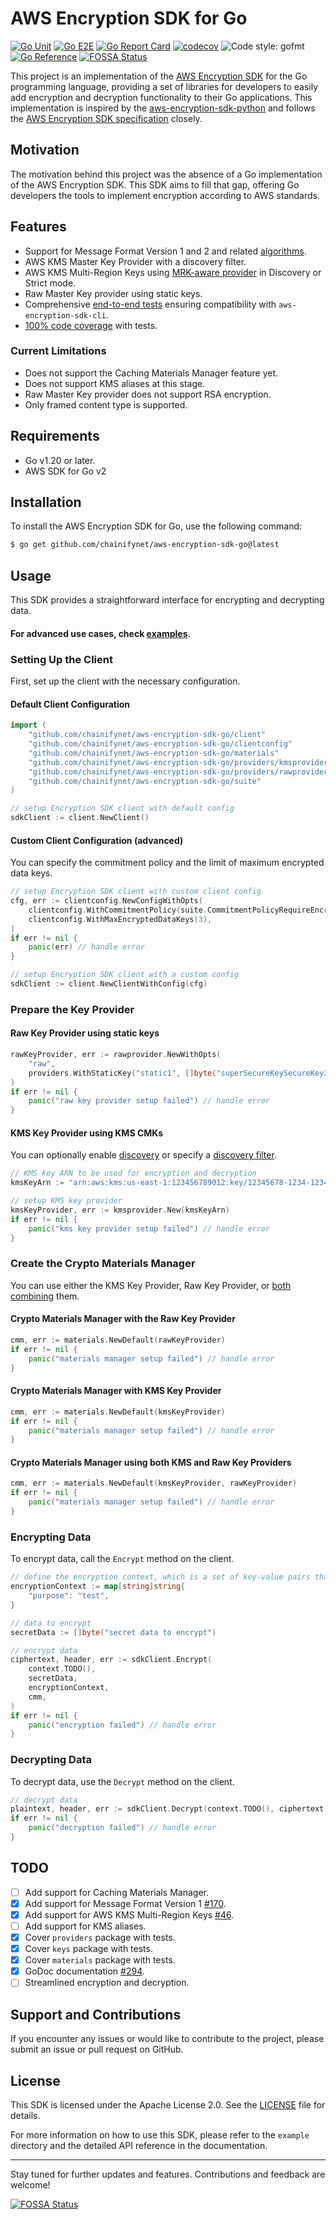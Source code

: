 # AWS Encryption SDK for Go

[![Go Unit](https://github.com/chainifynet/aws-encryption-sdk-go/actions/workflows/go-unit.yml/badge.svg?branch=main)](https://github.com/chainifynet/aws-encryption-sdk-go/actions/workflows/go-unit.yml)
[![Go E2E](https://github.com/chainifynet/aws-encryption-sdk-go/actions/workflows/go-e2e.yml/badge.svg?branch=main)](https://github.com/chainifynet/aws-encryption-sdk-go/actions/workflows/go-e2e.yml)
[![Go Report Card](https://goreportcard.com/badge/github.com/chainifynet/aws-encryption-sdk-go)](https://goreportcard.com/report/github.com/chainifynet/aws-encryption-sdk-go)
[![codecov](https://codecov.io/gh/chainifynet/aws-encryption-sdk-go/graph/badge.svg?token=YPZT7IOJMM)](https://codecov.io/gh/chainifynet/aws-encryption-sdk-go)
![Code style: gofmt](https://img.shields.io/badge/code_style-gofmt-00ADD8.svg)
[![Go Reference](https://pkg.go.dev/badge/github.com/chainifynet/aws-encryption-sdk-go.svg)](https://pkg.go.dev/github.com/chainifynet/aws-encryption-sdk-go)
[![FOSSA Status](https://app.fossa.com/api/projects/git%2Bgithub.com%2Fchainifynet%2Faws-encryption-sdk-go.svg?type=shield)](https://app.fossa.com/projects/git%2Bgithub.com%2Fchainifynet%2Faws-encryption-sdk-go?ref=badge_shield)

This project is an implementation of the [AWS Encryption SDK](https://docs.aws.amazon.com/encryption-sdk/latest/developer-guide/reference.html) for the Go programming language, providing a set of libraries for developers to easily add encryption and decryption functionality to their Go applications. This implementation is inspired by the [aws-encryption-sdk-python](https://github.com/aws/aws-encryption-sdk-python) and follows the [AWS Encryption SDK specification](https://github.com/awslabs/aws-encryption-sdk-specification/tree/c35fbd91b28303d69813119088c44b5006395eb4) closely.

## Motivation

The motivation behind this project was the absence of a Go implementation of the AWS Encryption SDK.
This SDK aims to fill that gap, offering Go developers the tools to implement encryption according to AWS standards.

## Features

- Support for Message Format Version 1 and 2 and related [algorithms](https://docs.aws.amazon.com/encryption-sdk/latest/developer-guide/algorithms-reference.html).
- AWS KMS Master Key Provider with a discovery filter.
- AWS KMS Multi-Region Keys using [MRK-aware provider](example/mrkAwareKmsProvider) in Discovery or Strict mode.
- Raw Master Key provider using static keys.
- Comprehensive [end-to-end tests](test/e2e/enc_dec_test.go) ensuring compatibility with `aws-encryption-sdk-cli`.
- [100% code coverage](https://codecov.io/gh/chainifynet/aws-encryption-sdk-go) with tests.

### Current Limitations

- Does not support the Caching Materials Manager feature yet.
- Does not support KMS aliases at this stage.
- Raw Master Key provider does not support RSA encryption.
- Only framed content type is supported.

## Requirements

- Go v1.20 or later.
- AWS SDK for Go v2

## Installation

To install the AWS Encryption SDK for Go, use the following command:

```bash
$ go get github.com/chainifynet/aws-encryption-sdk-go@latest
```

## Usage

This SDK provides a straightforward interface for encrypting and decrypting data.

#### For advanced use cases, check [examples](example).

### Setting Up the Client

First, set up the client with the necessary configuration.

#### Default Client Configuration

```go
import (
	"github.com/chainifynet/aws-encryption-sdk-go/client"
	"github.com/chainifynet/aws-encryption-sdk-go/clientconfig"
	"github.com/chainifynet/aws-encryption-sdk-go/materials"
	"github.com/chainifynet/aws-encryption-sdk-go/providers/kmsprovider"
	"github.com/chainifynet/aws-encryption-sdk-go/providers/rawprovider"
	"github.com/chainifynet/aws-encryption-sdk-go/suite"
)

// setup Encryption SDK client with default config
sdkClient := client.NewClient()
```

#### Custom Client Configuration (advanced)

You can specify the commitment policy and the limit of maximum encrypted data keys.

```go
// setup Encryption SDK client with custom client config
cfg, err := clientconfig.NewConfigWithOpts(
	clientconfig.WithCommitmentPolicy(suite.CommitmentPolicyRequireEncryptRequireDecrypt),
	clientconfig.WithMaxEncryptedDataKeys(3),
)
if err != nil {
	panic(err) // handle error
}

// setup Encryption SDK client with a custom config
sdkClient := client.NewClientWithConfig(cfg)
```

### Prepare the Key Provider

#### Raw Key Provider using static keys

```go
rawKeyProvider, err := rawprovider.NewWithOpts(
	"raw",
	providers.WithStaticKey("static1", []byte("superSecureKeySecureKey32bytes32")),
)
if err != nil {
	panic("raw key provider setup failed") // handle error
}
```

#### KMS Key Provider using KMS CMKs

You can optionally enable [discovery](example/discoveryKmsProvider) or specify a [discovery filter](example/discoveryFilterKmsProvider).

```go
// KMS key ARN to be used for encryption and decryption
kmsKeyArn := "arn:aws:kms:us-east-1:123456789012:key/12345678-1234-1234-1234-123456789012"

// setup KMS key provider
kmsKeyProvider, err := kmsprovider.New(kmsKeyArn)
if err != nil {
	panic("kms key provider setup failed") // handle error
}
```

### Create the Crypto Materials Manager

You can use either the KMS Key Provider, Raw Key Provider, or [both combining](example/multipleKeyProvider) them.

#### Crypto Materials Manager with the Raw Key Provider

```go
cmm, err := materials.NewDefault(rawKeyProvider)
if err != nil {
	panic("materials manager setup failed") // handle error
}
```

#### Crypto Materials Manager with KMS Key Provider

```go
cmm, err := materials.NewDefault(kmsKeyProvider)
if err != nil {
	panic("materials manager setup failed") // handle error
}
```

#### Crypto Materials Manager using both KMS and Raw Key Providers

```go
cmm, err := materials.NewDefault(kmsKeyProvider, rawKeyProvider)
if err != nil {
	panic("materials manager setup failed") // handle error
}
```

### Encrypting Data

To encrypt data, call the `Encrypt` method on the client.

```go
// define the encryption context, which is a set of key-value pairs that represent additional authenticated data
encryptionContext := map[string]string{
	"purpose": "test",
}

// data to encrypt
secretData := []byte("secret data to encrypt")

// encrypt data
ciphertext, header, err := sdkClient.Encrypt(
	context.TODO(),
	secretData,
	encryptionContext,
	cmm,
)
if err != nil {
    panic("encryption failed") // handle error
}
```

### Decrypting Data

To decrypt data, use the `Decrypt` method on the client.

```go
// decrypt data
plaintext, header, err := sdkClient.Decrypt(context.TODO(), ciphertext, cmm)
if err != nil {
	panic("decryption failed") // handle error
}
```

## TODO

- [ ] Add support for Caching Materials Manager.
- [x] Add support for Message Format Version 1 [#170](https://github.com/chainifynet/aws-encryption-sdk-go/pull/170).
- [x] Add support for AWS KMS Multi-Region Keys [#46](https://github.com/chainifynet/aws-encryption-sdk-go/pull/46).
- [ ] Add support for KMS aliases.
- [x] Cover `providers` package with tests.
- [x] Cover `keys` package with tests.
- [x] Cover `materials` package with tests.
- [x] GoDoc documentation [#294](https://github.com/chainifynet/aws-encryption-sdk-go/pull/294).
- [ ] Streamlined encryption and decryption.

## Support and Contributions

If you encounter any issues or would like to contribute to the project, please submit an issue or pull request on GitHub.

## License

This SDK is licensed under the Apache License 2.0. See the [LICENSE](LICENSE.txt) file for details.

For more information on how to use this SDK, please refer to the `example` directory and the detailed API reference in the documentation.

---

Stay tuned for further updates and features. Contributions and feedback are welcome!


[![FOSSA Status](https://app.fossa.com/api/projects/git%2Bgithub.com%2Fchainifynet%2Faws-encryption-sdk-go.svg?type=large)](https://app.fossa.com/projects/git%2Bgithub.com%2Fchainifynet%2Faws-encryption-sdk-go?ref=badge_large)
